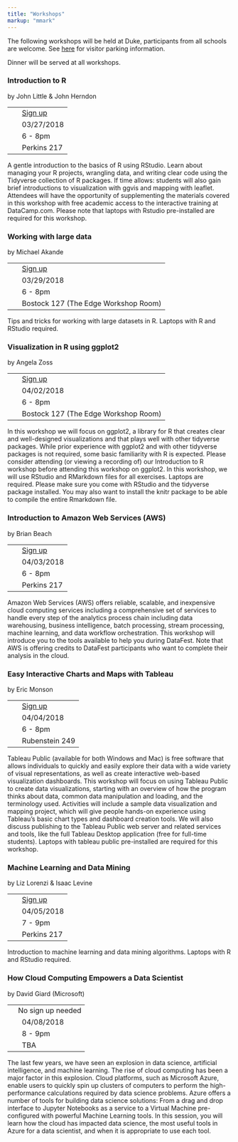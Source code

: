 ```yaml
---
title: "Workshops"
markup: "mmark"
---
```


The following workshops will be held at Duke, participants from all schools are welcome. See [here](http://parking.duke.edu/parking/visitor/index.php) for visitor parking information.

Dinner will be served at all workshops.

### <i class="fas fa-code" style="color:#0E3A53"></i> Introduction to R 

by John Little & John Herndon

|                                     |             |
| ------------------------------------|-------------|
| <i class="fas fa-user-plus"></i>    | &nbsp; [Sign up](https://duke.libcal.com/event/4037851) |
| <i class="fas fa-calendar-alt"></i> | &nbsp; 03/27/2018  |
| <i class="fas fa-clock"></i>        | &nbsp; 6 - 8pm     |
| <i class="fas fa-map-marker"></i>   | &nbsp; Perkins 217 | 
 
A gentle introduction to the basics of R using RStudio. Learn about managing your R projects, wrangling data, and writing clear code using the Tidyverse collection of R packages. If time allows: students will also gain brief introductions to visualization with ggvis and mapping with leaflet. Attendees will have the opportunity of supplementing the materials covered in this workshop with free academic access to the interactive training at DataCamp.com. Please note that laptops with Rstudio pre-installed are required for this workshop.

### <i class="fas fa-code" style="color:#0E3A53"></i> Working with large data 

by Michael Akande

|                                     |             |
| ------------------------------------|-------------|
| <i class="fas fa-user-plus"></i>    | &nbsp; [Sign up](https://duke.libcal.com/event/4103183) |
| <i class="fas fa-calendar-alt"></i> | &nbsp; 03/29/2018  |
| <i class="fas fa-clock"></i>        | &nbsp; 6 - 8pm     |
| <i class="fas fa-map-marker"></i>   | &nbsp; Bostock 127 (The Edge Workshop Room) | 
  
Tips and tricks for working with large datasets in R. Laptops with R and RStudio required.

### <i class="fas fa-code" style="color:#0E3A53"></i> Visualization in R using ggplot2

by Angela Zoss

|                                     |             |
| ------------------------------------|-------------|
| <i class="fas fa-user-plus"></i>    | &nbsp; [Sign up](https://duke.libcal.com/event/4037868) |
| <i class="fas fa-calendar-alt"></i> | &nbsp; 04/02/2018  |
| <i class="fas fa-clock"></i>        | &nbsp; 6 - 8pm     |
| <i class="fas fa-map-marker"></i>   | &nbsp; Bostock 127 (The Edge Workshop Room) | 
  
In this workshop we will focus on ggplot2, a library for R that creates clear and well-designed visualizations and that plays well with other tidyverse packages. While prior experience with ggplot2 and with other tidyverse packages is not required, some basic familiarity with R is expected.  Please consider attending (or viewing a recording of) our Introduction to R workshop before attending this workshop on ggplot2. In this workshop, we will use RStudio and RMarkdown files for all exercises. Laptops are required. Please make sure you come with RStudio and the tidyverse package installed.  You may also want to install the knitr package to be able to compile the entire Rmarkdown file.

### <i class="fas fa-code" style="color:#0E3A53"></i> Introduction to Amazon Web Services (AWS)

by Brian Beach

|                                     |             |
| ------------------------------------|-------------|
| <i class="fas fa-user-plus"></i>    | &nbsp; [Sign up](https://duke.libcal.com/event/4103196) |
| <i class="fas fa-calendar-alt"></i> | &nbsp; 04/03/2018  |
| <i class="fas fa-clock"></i>        | &nbsp; 6 - 8pm     |
| <i class="fas fa-map-marker"></i>   | &nbsp; Perkins 217 | 
  
Amazon Web Services (AWS) offers reliable, scalable, and inexpensive cloud computing services including a comprehensive set of services to handle every step of the analytics process chain including data warehousing, business intelligence, batch processing, stream processing, machine learning, and data workflow orchestration. This workshop will introduce you to the tools available to help you during DataFest. Note that AWS is offering credits to DataFest participants who want to complete their analysis in the cloud.

### <i class="fas fa-code" style="color:#0E3A53"></i> Easy Interactive Charts and Maps with Tableau

by Eric Monson

|                                     |             |
| ------------------------------------|-------------|
| <i class="fas fa-user-plus"></i>    | &nbsp; [Sign up](https://duke.libcal.com/event/4037951) |
| <i class="fas fa-calendar-alt"></i> | &nbsp; 04/04/2018  |
| <i class="fas fa-clock"></i>        | &nbsp; 6 - 8pm     |
| <i class="fas fa-map-marker"></i>   | &nbsp; Rubenstein 249 | 
  
Tableau Public (available for both Windows and Mac) is free software that allows individuals to quickly and easily explore their data with a wide variety of visual representations, as well as create interactive web-based visualization dashboards. This workshop will focus on using Tableau Public to create data visualizations, starting with an overview of how the program thinks about data, common data manipulation and loading, and the terminology used. Activities will include a sample data visualization and mapping project, which will give people hands-on experience using Tableau’s basic chart types and dashboard creation tools. We will also discuss publishing to the Tableau Public web server and related services and tools, like the full Tableau Desktop application (free for full-time students). Laptops with tableau public pre-installed are required for this workshop.

### <i class="fas fa-code" style="color:#0E3A53"></i> Machine Learning and Data Mining

by Liz Lorenzi & Isaac Levine  

|                                     |             |
| ------------------------------------|-------------|
| <i class="fas fa-user-plus"></i>    | &nbsp; [Sign up](https://duke.libcal.com/event/4103204) |
| <i class="fas fa-calendar-alt"></i> | &nbsp; 04/05/2018  |
| <i class="fas fa-clock"></i>        | &nbsp; 7 - 9pm     |
| <i class="fas fa-map-marker"></i>   | &nbsp; Perkins 217 | 
  
Introduction to machine learning and data mining algorithms. Laptops with R and RStudio required.

### <i class="fas fa-code" style="color:#0E3A53"></i> How Cloud Computing Empowers a Data Scientist

by David Giard (Microsoft)

|                                     |             |
| ------------------------------------|-------------|
| <i class="fas fa-user-plus"></i>    | No sign up needed |
| <i class="fas fa-calendar-alt"></i> | &nbsp; 04/08/2018  |
| <i class="fas fa-clock"></i>        | &nbsp; 8 - 9pm     |
| <i class="fas fa-map-marker"></i>   | &nbsp; TBA | 
  
The last few years, we have seen an explosion in data science, artificial intelligence, and machine learning. The rise of cloud computing has been a major factor in this explosion. Cloud platforms, such as Microsoft Azure, enable users to quickly spin up clusters of computers to perform the high-performance calculations required by data science problems. Azure offers a number of tools for building data science solutions: From a drag and drop interface to Jupyter Notebooks as a service to a Virtual Machine pre-configured with powerful Machine Learning tools. In this session, you will learn how the cloud has impacted data science, the most useful tools in Azure for a data scientist, and when it is appropriate to use each tool.
